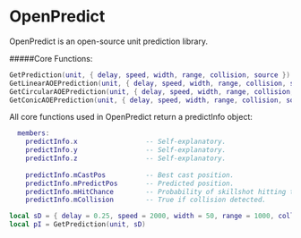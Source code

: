# OpenPredict
OpenPredict is an open-source unit prediction library.

#####Core Functions:
  ```lua
  GetPrediction(unit, { delay, speed, width, range, collision, source })
  GetLinearAOEPrediction(unit, { delay, speed, width, range, collision, source })
  GetCircularAOEPrediction(unit, { delay, speed, width, range, collision, source })
  GetConicAOEPrediction(unit, { delay, speed, width, range, collision, source })
  ```

All core functions used in OpenPredict return a predictInfo object:

```lua
  members:
    predictInfo.x                 -- Self-explanatory.
    predictInfo.y                 -- Self-explanatory.
    predictInfo.z                 -- Self-explanatory.
    
    predictInfo.mCastPos          -- Best cast position.
    predictInfo.mPredictPos       -- Predicted position.
    predictInfo.mHitChance        -- Probability of skillshot hitting target (0.0f - 1.0f)
    predictInfo.mCollision        -- True if collision detected.
```

```lua
local sD = { delay = 0.25, speed = 2000, width = 50, range = 1000, collision = true, source = myHero }
local pI = GetPrediction(unit, sD)
```
